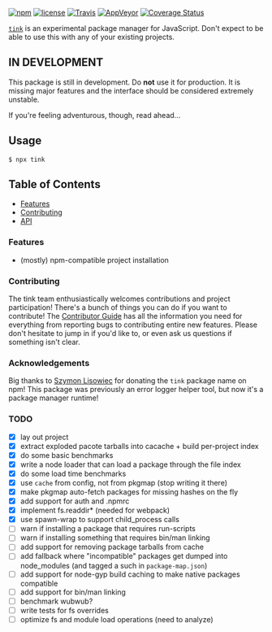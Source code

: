 [![npm](https://img.shields.io/npm/v/tink.svg)](https://npm.im/tink) [![license](https://img.shields.io/npm/l/tink.svg)](https://npm.im/tink) [![Travis](https://img.shields.io/travis/npm/tink.svg)](https://travis-ci.org/npm/tink) [![AppVeyor](https://ci.appveyor.com/api/projects/status/github/npm/tink?svg=true)](https://ci.appveyor.com/project/npm/tink) [![Coverage Status](https://coveralls.io/repos/github/npm/tink/badge.svg?branch=latest)](https://coveralls.io/github/npm/tink?branch=latest)

[`tink`](https://github.com/npm/tink) is an experimental package manager for
JavaScript. Don't expect to be able to use this with any of your existing
projects.

## **IN DEVELOPMENT**

This package is still in development. Do **not** use it for production. It is
missing major features and the interface should be considered extremely
unstable.

If you're feeling adventurous, though, read ahead...

## Usage

`$ npx tink`

## Table of Contents

* [Features](#features)
* [Contributing](#contributing)
* [API](#api)

### Features

* (mostly) npm-compatible project installation

### Contributing

The tink team enthusiastically welcomes contributions and project
participation! There's a bunch of things you can do if you want to contribute!
The [Contributor Guide](CONTRIBUTING.md) has all the information you need for
everything from reporting bugs to contributing entire new features. Please don't
hesitate to jump in if you'd like to, or even ask us questions if something
isn't clear.

### Acknowledgements

Big thanks to [Szymon Lisowiec](https://kysune.me/) for donating the `tink`
package name on npm! This package was previously an error logger helper tool,
but now it's a package manager runtime!

### TODO

* [x] lay out project
* [x] extract exploded pacote tarballs into cacache + build per-project index
* [x] do some basic benchmarks
* [x] write a node loader that can load a package through the file index
* [x] do some load time benchmarks
* [x] use `cache` from config, not from pkgmap (stop writing it there)
* [x] make pkgmap auto-fetch packages for missing hashes on the fly
* [x] add support for auth and .npmrc
* [x] implement fs.readdir* (needed for webpack)
* [x] use spawn-wrap to support child_process calls
* [ ] warn if installing a package that requires run-scripts
* [ ] warn if installing something that requires bin/man linking
* [ ] add support for removing package tarballs from cache
* [ ] add fallback where "incompatible" packages get dumped into node_modules (and tagged a such in `package-map.json`)
* [ ] add support for node-gyp build caching to make native packages compatible
* [ ] add support for bin/man linking
* [ ] benchmark wubwub?
* [ ] write tests for fs overrides
* [ ] optimize fs and module load operations (need to analyze)
